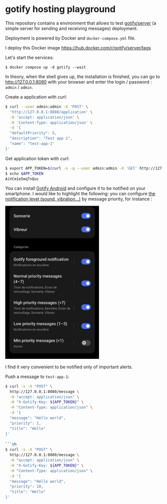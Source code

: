 # gotify hosting playground

This repository contains a environment that allows to test [gotify/server](https://github.com/gotify/server) (a simple server for sending and receiving messages) deployment.

Deployment is powered by Docker and `docker-compose.yml` file.

I deploy this Docker image https://hub.docker.com/r/gotify/server/tags

Let's start the services:

```
$ docker compose up -d gotify --wait
```
In theory, when the shell gives up, the installation is finished,
you can go to http://127.0.0.1:8080 with your browser and enter the login / password : `admin` / `admin`.

Create a application with *curl*:

```sh
$ curl --user admin:admin -X 'POST' \
  'http://127.0.0.1:8080/application' \
  -H 'accept: application/json' \
  -H 'Content-Type: application/json' \
  -d '{
  "defaultPriority": 5,
  "description": "Test app 1",
  "name": "test-app-1"
}'
```

Get application token with *curl*:

```sh
$ export APP_TOKEN=$(curl -s -q --user admin:admin -X 'GET' http://127.0.0.1:8080/application | jq '.[] | select(.name=="test-app-1") | .token' -r)
$ echo $APP_TOKEN
AiVCm1e5mqTnQuc
```

You can install [Gotify Android](https://github.com/gotify/android) and configure it to be notified on your smartphone.
I would like to highlight the following: you can configure [the notification level (sound, vibration…)](https://github.com/gotify/android#minimize-the-gotify-foreground-notification) by message priority, for instance :

<img src="notification_level.jpeg" width="300" />

I find it very convenient to be notified only of important alerts.

Push a message to `test-app-1`:

```sh
$ curl -s -X "POST" \
  http://127.0.0.1:8080/message \
  -H "accept: application/json" \
  -H "X-Gotify-Key: ${APP_TOKEN}" \
  -H "Content-Type: application/json" \
  -d '{
  "message": "Hello world",
  "priority": 1,
  "title": "Hello"
}'

```sh
$ curl -s -X "POST" \
  http://127.0.0.1:8080/message \
  -H "accept: application/json" \
  -H "X-Gotify-Key: ${APP_TOKEN}" \
  -H "Content-Type: application/json" \
  -d '{
  "message": "Hello world",
  "priority": 10,
  "title": "Hello"
}'
